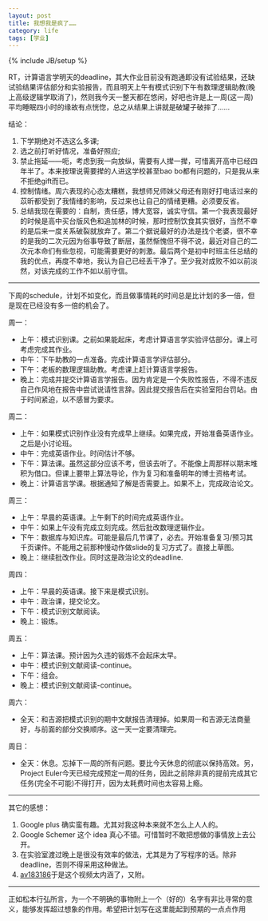 ```yaml
---
layout: post
title: 我想我是疯了……
category: life
tags: [学业]
---
```

{% include JB/setup %}

RT，计算语言学明天的deadline，其大作业目前没有跑通即没有试验结果，还缺试验结果评估部分和实验报告，而且明天上午有模式识别下午有数理逻辑助教(晚上高级逻辑学取消了)，然则我今天一整天都在悠闲，好吧也许是上一周(这一周)平均睡眠四小时的缘故有点恍惚，总之从结果上讲就是破罐子破摔了……

结论：

1. 下学期绝对不选这么多课;
2. 选之前打听好情况，准备好照应;
3. 禁止拖延——呃，考虑到我一向放纵，需要有人撵一撵，可惜离开高中已经四年半了。本来按理说需要撵的人进这学校甚至bao bo都有问题的，只是我从来不拒绝gift而已。
4. 控制情绪。周六表现的心态太糟糕，我想师兄师妹父母还有刚好打电话过来的苡昕都受到了我情绪的影响，反过来也让自己的情绪更糟。必须要反省。
5. 总结我现在需要的：自制，责任感，博大宽容，诚实守信。第一个我表现最好的时候是高中买台版风色和追加林的时候，那时控制饮食其实很好，当然不幸的是后来一度关系破裂就放弃了。第二个据说最好的办法是找个老婆，很不幸的是我的二次元因为俗事导致了断层，虽然惭愧但不得不说，最近对自己的二次元本命们有些忽视，可能需要更好的刺激。最后两个是初中时班主任总结的我的优点，再度不幸地，我认为自己已经丢干净了。至少我对成败不如以前淡然，对该完成的工作不如以前守信。

-----

下周的schedule，计划不如变化，而且做事情耗的时间总是比计划的多一倍，但是现在已经没有多一倍的机会了。

周一：

* 上午：模式识别课。之前如果能起床，考虑计算语言学实验评估部分。课上可考虑完成其作业。
* 中午：下午助教的一点准备。完成计算语言学评估部分。
* 下午：老板的数理逻辑助教。考虑课上赶计算语言学报告。
* 晚上：完成并提交计算语言学报告。因为肯定是一个失败性报告，不得不违反自己作风地在报告中尝试说请性言辞。因此提交报告后在实验室阳台罚站。由于时间紧迫，以不感冒为要求。

周二：

* 上午：如果模式识别作业没有完成早上继续。如果完成，开始准备英语作业。之后是小讨论班。
* 中午：完成英语作业。时间估计不够。
* 下午：算法课。虽然这部分应该不考，但该去听了。不能像上周那样以期末堆积为借口。但课上要带上算法导论，作为复习和准备明年的博士资格考试。
* 晚上：计算语言学课。根据通知了解是否需要上。如果不上，完成政治论文。

周三：

* 上午：早晨的英语课。上午剩下的时间完成英语作业。
* 中午：如果上午没有完成立刻完成。然后批改数理逻辑作业。
* 下午：数据库与知识库。可能是最后几节课了，必去。开始准备复习/预习其千页课件。不能用之前那种慢动作做slide的复习方式了。直接上草图。
* 晚上：继续批改作业。同时这是政治论文的deadline.

周四：

* 上午：早晨的英语课。接下来是模式识别。
* 中午：政治课，提交论文。
* 下午：模式识别文献阅读。
* 晚上：锻炼。

周五：

* 上午：算法课。预计因为久违的锻炼不会起床太早。
* 中午：模式识别文献阅读-continue。
* 下午：组会。
* 晚上：模式识别文献阅读-continue。

周六：

* 全天：和吉源把模式识别的期中文献报告清理掉。如果周一和吉源无法商量好，与前面的部分交换顺序。这一天一定要清理完。

周日：

* 全天：休息。忘掉下一周的所有问题。要比今天休息的彻底以保持高效。另，Project Euler今天已经完成预定一周的任务，因此之前除非真的提前完成其它任务(完全不可能)不得打开，因为太耗费时间也太容易上瘾。

-----

其它的感想：

1. Google plus 确实蛮有趣。尤其对我这种本来就不怎么上人人的。
2. Google Schemer 这个 idea 真心不错。可惜暂时不敢把想做的事情放上去公开。
3. 在实验室渡过晚上是很没有效率的做法，尤其是为了写程序的话。除非deadline，否则不得采用这种做法。
4. [av183186](http://www.bilibili.tv/video/av183186/)于是这个视频太内涵了，又附。

-----

正如松本行弘所言，为一个不明确的事物附上一个（好的）名字有非比寻常的意义，能够发挥超过想象的作用。希望把计划写在这里能起到预期的一点点作用

